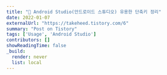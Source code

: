 ```yaml
---
title: "📐 Android Studio(안드로이드 스튜디오) 유용한 단축키 정리"
date: 2022-01-07
externalUrl: "https://takeheed.tistory.com/6"
summary: "Post on Tistory"
tags: ['Usage', 'Android Studio']
contributors: []
showReadingTime: false
_build:
  render: never
  list: local
---
```

